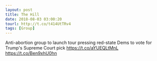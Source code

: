 ```yaml
---
layout: post
title: The Hill
date: 2018-08-03 03:00:20
tourl: http://t.co/t414UtTRv4
tags: [Group]
---
```

Anti-abortion group to launch tour pressing red-state Dems to vote for Trump's Supreme Court pick https://t.co/aYUEQLtMnL https://t.co/Ben9xhU0hn